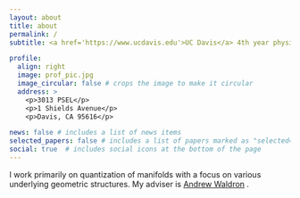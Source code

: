 ```yaml
---
layout: about
title: about
permalink: /
subtitle: <a href='https://www.ucdavis.edu'>UC Davis</a> 4th year physics PhD student

profile:
  align: right
  image: prof_pic.jpg
  image_circular: false # crops the image to make it circular
  address: >
    <p>3013 PSEL</p>
    <p>1 Shields Avenue</p>
    <p>Davis, CA 95616</p>

news: false # includes a list of news items
selected_papers: false # includes a list of papers marked as "selected={true}"
social: true  # includes social icons at the bottom of the page
---
```


I work primarily on quantization of manifolds with a focus on various underlying geometric structures. My adviser is <a href='https://www.math.ucdavis.edu/people/general-profile?fac_id=wally'>Andrew Waldron</a> .   